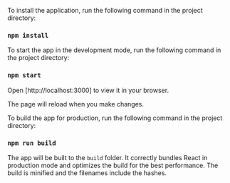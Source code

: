 
To install the application, run the following command in the project directory:

### `npm install`

To start the app in the development mode, run the following command in the project directory:

### `npm start`

Open [http://localhost:3000] to view it in your browser.

The page will reload when you make changes.


To build the app for production, run the following command in the project directory:

### `npm run build`

The app will be built to the `build` folder.
It correctly bundles React in production mode and optimizes the build for the best performance.
The build is minified and the filenames include the hashes.